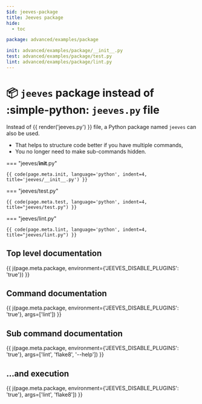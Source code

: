 ```yaml
---
$id: jeeves-package
title: Jeeves package
hide:
  - toc

package: advanced/examples/package

init: advanced/examples/package/__init__.py
test: advanced/examples/package/test.py
lint: advanced/examples/package/lint.py
---
```


# :package: `jeeves` package instead of :simple-python: `jeeves.py` file

Instead of {{ render('jeeves.py') }} file, a Python package named `jeeves` can also be used.

* That helps to structure code better if you have multiple commands,
* You no longer need to make sub-commands hidden.

=== "jeeves/__init__.py"

    {{ code(page.meta.init, language='python', indent=4, title='jeeves/__init__.py') }}

=== "jeeves/test.py"

    {{ code(page.meta.test, language='python', indent=4, title="jeeves/test.py") }}

=== "jeeves/lint.py"

    {{ code(page.meta.lint, language='python', indent=4, title="jeeves/lint.py") }}

## Top level documentation

{{ j(page.meta.package, environment={'JEEVES_DISABLE_PLUGINS': 'true'}) }}

## Command documentation

{{ j(page.meta.package, environment={'JEEVES_DISABLE_PLUGINS': 'true'}, args=['lint']) }}

## Sub command documentation

{{ j(page.meta.package, environment={'JEEVES_DISABLE_PLUGINS': 'true'}, args=['lint', 'flake8', '--help']) }}

## …and execution

{{ j(page.meta.package, environment={'JEEVES_DISABLE_PLUGINS': 'true'}, args=['lint', 'flake8']) }}
